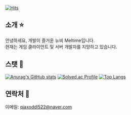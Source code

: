[![Hits](https://hits.seeyoufarm.com/api/count/incr/badge.svg?url=https%3A%2F%2Fgithub.com%2Fqjaxoddl522%2Fqjaxoddl522&count_bg=%2379C83D&title_bg=%23555555&icon=&icon_color=%23E7E7E7&title=hits&edge_flat=false)](https://hits.seeyoufarm.com)  
## 소개 :star:  
안녕하세요, 개발이 즐거운 뉴비 Meltime입니다.  
현재는 게임 클라이언트 및 서버 개발자를 지망하고 있습니다.

## 스탯 :mag_right:  
[![Anurag's GitHub stats](https://github-readme-stats.vercel.app/api?username=qjaxoddl522&show_icons=true&theme=dark)](https://github.com/qjaxoddl522/github-readme-stats)
[![Solved.ac Profile](http://mazassumnida.wtf/api/generate_badge?boj=qjaxoddl522)](https://solved.ac/qjaxoddl522)
[![Top Langs](https://github-readme-stats.vercel.app/api/top-langs/?username=qjaxoddl522&layout=compact)](https://github.com/qjaxoddl522/github-readme-stats)

## 연락처 :incoming_envelope:  
이메일: qjaxoddl522@naver.com
